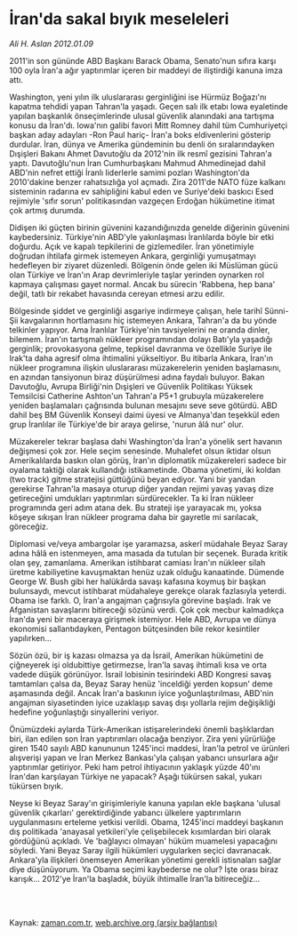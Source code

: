 # İran'da sakal  bıyık meseleleri

*Ali H. Aslan 2012.01.09*

<td class="columnist-detail">
<p>2011'in son gününde ABD Başkanı Barack Obama, Senato'nun sıfıra karşı 100 oyla İran'a ağır yaptırımlar içeren bir maddeyi de iliştirdiği kanuna imza attı.</p>
<p>
<div id="haberMetinDiv">
<p>Washington, yeni yılın ilk uluslararası gerginliğini ise Hürmüz Boğazı'nı kapatma tehdidi yapan Tahran'la yaşadı. Geçen salı ilk etabı Iowa eyaletinde yapılan başkanlık önseçimlerinde ulusal güvenlik alanındaki ana tartışma konusu da İran'dı. Iowa'nın galibi favori Mitt Romney dahil tüm Cumhuriyetçi başkan aday adayları -Ron Paul hariç- İran'a boks eldivenlerini gösterip durdular. İran, dünya ve Amerika gündeminin bu denli ön sıralarındayken Dışişleri Bakanı Ahmet Davutoğlu da 2012'nin ilk resmî gezisini Tahran'a yaptı. Davutoğlu'nun İran Cumhurbaşkanı Mahmud Ahmedinejad dahil ABD'nin nefret ettiği İranlı liderlerle samimi pozları Washington'da 2010'dakine benzer rahatsızlığa yol açmadı. Zira 2011'de NATO füze kalkanı sisteminin radarına ev sahipliğini kabul eden ve Suriye'deki baskıcı Esed rejimiyle 'sıfır sorun' politikasından vazgeçen Erdoğan hükümetine itimat çok artmış durumda.
<p>Didişen iki güçten birinin güvenini kazandığınızda genelde diğerinin güvenini kaybedersiniz. Türkiye'nin ABD'yle yakınlaşması İranlılarda böyle bir etki doğurdu. Açık ve kapalı tepkilerini de gizlemediler. İran yönetimiyle doğrudan ihtilafa girmek istemeyen Ankara, gerginliği yumuşatmayı hedefleyen bir ziyaret düzenledi. Bölgenin önde gelen iki Müslüman gücü olan Türkiye ve İran'ın Arap devrimleriyle taşlar yerinden oynarken rol kapmaya çalışması gayet normal. Ancak bu sürecin 'Rabbena, hep bana' değil, tatlı bir rekabet havasında cereyan etmesi arzu edilir. 
<p>Bölgesinde şiddet ve gerginliği asgariye indirmeye çalışan, hele tarihî Sünni-Şii kavgalarının hortlamasını hiç istemeyen Ankara, Tahran'a da bu yönde telkinler yapıyor. Ama İranlılar Türkiye'nin tavsiyelerini ne oranda dinler, bilemem. İran'ın tartışmalı nükleer programından dolayı Batı'yla yaşadığı gerginlik; provokasyona gelme, tepkisel davranma ve özellikle Suriye ile Irak'ta daha agresif olma ihtimalini yükseltiyor. Bu itibarla Ankara, İran'ın nükleer programına ilişkin uluslararası müzakerelerin yeniden başlamasını, en azından tansiyonun biraz düşürülmesi adına faydalı buluyor. Bakan Davutoğlu, Avrupa Birliği'nin Dışişleri ve Güvenlik Politikası Yüksek Temsilcisi Catherine Ashton'un Tahran'a P5+1 grubuyla müzakerelere yeniden başlamaları çağrısında bulunan mesajını seve seve götürdü. ABD dahil beş BM Güvenlik Konseyi daimi üyesi ve Almanya'dan teşekkül eden grup İranlılar ile Türkiye'de bir araya gelirse, 'nurun âlâ nur' olur.
<p>Müzakereler tekrar başlasa dahi Washington'da İran'a yönelik sert havanın değişmesi çok zor. Hele seçim senesinde. Muhalefet olsun iktidar olsun Amerikalılarda baskın olan görüş, İran'ın diplomatik müzakereleri sadece bir oyalama taktiği olarak kullandığı istikametinde. Obama yönetimi, iki koldan (two track) gitme stratejisi güttüğünü beyan ediyor. Yani bir yandan gerekirse Tahran'la masaya oturup diğer yandan rejimi yavaş yavaş dize getireceğini umdukları yaptırımları sürdürecekler. Ta ki İran nükleer programında geri adım atana dek. Bu strateji işe yarayacak mı, yoksa köşeye sıkışan İran nükleer programa daha bir gayretle mi sarılacak, göreceğiz.
<p>Diplomasi ve/veya ambargolar işe yaramazsa, askerî müdahale Beyaz Saray adına hâlâ en istenmeyen, ama masada da tutulan bir seçenek. Burada kritik olan şey, zamanlama. Amerikan istihbarat camiası İran'ın nükleer silah üretme kabiliyetine kavuşmaktan henüz uzak olduğu kanaatinde. Dümende George W. Bush gibi her halükârda savaşı kafasına koymuş bir başkan bulunsaydı, mevcut istihbarat müdahaleye gerekçe olarak fazlasıyla yeterdi. Obama ise farklı. O, İran'a angajman çağrısıyla görevine başladı. Irak ve Afganistan savaşlarını bitireceği sözünü verdi. Çok çok mecbur kalmadıkça İran'da yeni bir maceraya girişmek istemiyor. Hele ABD, Avrupa ve dünya ekonomisi sallantıdayken, Pentagon bütçesinden bile rekor kesintiler yapılırken...
<p>Sözün özü, bir iş kazası olmazsa ya da İsrail, Amerikan hükümetini de çiğneyerek işi oldubittiye getirmezse, İran'la savaş ihtimali kısa ve orta vadede düşük görünüyor. İsrail lobisinin tesirindeki ABD Kongresi savaş tamtamları çalsa da, Beyaz Saray henüz 'inceldiği yerden kopsun' deme aşamasında değil. Ancak İran'a baskının iyice yoğunlaştırılması, ABD'nin angajman siyasetinden iyice uzaklaşıp savaş dışı yollarla rejim değişikliği hedefine yoğunlaştığı sinyallerini veriyor.
<p>Önümüzdeki aylarda Türk-Amerikan istişarelerindeki önemli başlıklardan biri, ilan edilen son İran yaptırımları olacağa benziyor. Zira yeni yürürlüğe giren 1540 sayılı ABD kanununun 1245'inci maddesi, İran'la petrol ve ürünleri alışverişi yapan ve İran Merkez Bankası'yla çalışan yabancı unsurlara ağır yaptırımlar getiriyor. Peki ham petrol ihtiyacının yaklaşık yüzde 40'ını İran'dan karşılayan Türkiye ne yapacak? Aşağı tükürsen sakal, yukarı tükürsen bıyık.
<p>Neyse ki Beyaz Saray'ın girişimleriyle kanuna yapılan ekle başkana 'ulusal güvenlik çıkarları' gerektirdiğinde yabancı ülkelere yaptırımların uygulanmasını erteleme yetkisi verildi. Obama, 1245'inci maddeyi başkanın dış politikada 'anayasal yetkileri'yle çelişebilecek kısımlardan biri olarak gördüğünü açıkladı. Ve 'bağlayıcı olmayan' hüküm muamelesi yapacağını söyledi. Yani Beyaz Saray ilgili hükümleri uygularken seçici davranacak. Ankara'yla ilişkileri önemseyen Amerikan yönetimi gerekli istisnaları sağlar diye düşünüyorum. Ya Obama seçimi kaybederse ne olur? İşte orası biraz karışık... 2012'ye İran'la başladık, büyük ihtimalle İran'la bitireceğiz... </p></p></p></p></p></p></p></p></div>
</p>


<p><br>
		 </br></p></td>

Kaynak: [zaman.com.tr](http://zaman.com.tr/yazar.do?yazino=1226258), [web.archive.org (arşiv bağlantısı)](http://web.archive.org/web/20120112034143/http://www.zaman.com.tr:80/yazar.do?yazino=1226258)
